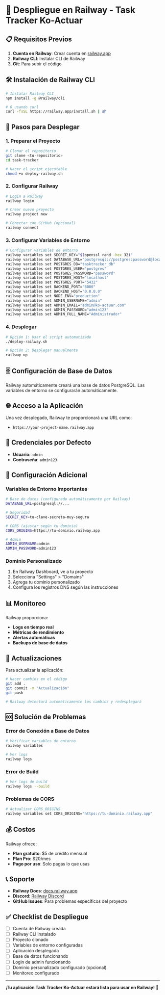 # 🚀 Despliegue en Railway - Task Tracker Ko-Actuar

## 📋 Requisitos Previos

1. **Cuenta en Railway**: Crear cuenta en [railway.app](https://railway.app)
2. **Railway CLI**: Instalar CLI de Railway
3. **Git**: Para subir el código

## 🛠️ Instalación de Railway CLI

```bash
# Instalar Railway CLI
npm install -g @railway/cli

# O usando curl
curl -fsSL https://railway.app/install.sh | sh
```

## 🚀 Pasos para Desplegar

### 1. Preparar el Proyecto

```bash
# Clonar el repositorio
git clone <tu-repositorio>
cd task-tracker

# Hacer el script ejecutable
chmod +x deploy-railway.sh
```

### 2. Configurar Railway

```bash
# Login a Railway
railway login

# Crear nuevo proyecto
railway project new

# Conectar con GitHub (opcional)
railway connect
```

### 3. Configurar Variables de Entorno

```bash
# Configurar variables de entorno
railway variables set SECRET_KEY="$(openssl rand -hex 32)"
railway variables set DATABASE_URL="postgresql://postgres:password@localhost:5432/tasktracker_db"
railway variables set POSTGRES_DB="tasktracker_db"
railway variables set POSTGRES_USER="postgres"
railway variables set POSTGRES_PASSWORD="password"
railway variables set POSTGRES_HOST="localhost"
railway variables set POSTGRES_PORT="5432"
railway variables set BACKEND_PORT="8000"
railway variables set BACKEND_HOST="0.0.0.0"
railway variables set NODE_ENV="production"
railway variables set ADMIN_USERNAME="admin"
railway variables set ADMIN_EMAIL="admin@ko-actuar.com"
railway variables set ADMIN_PASSWORD="admin123"
railway variables set ADMIN_FULL_NAME="Administrador"
```

### 4. Desplegar

```bash
# Opción 1: Usar el script automatizado
./deploy-railway.sh

# Opción 2: Desplegar manualmente
railway up
```

## 🗄️ Configuración de Base de Datos

Railway automáticamente creará una base de datos PostgreSQL. Las variables de entorno se configurarán automáticamente.

## 🌐 Acceso a la Aplicación

Una vez desplegado, Railway te proporcionará una URL como:
- `https://your-project-name.railway.app`

## 👤 Credenciales por Defecto

- **Usuario**: `admin`
- **Contraseña**: `admin123`

## 🔧 Configuración Adicional

### Variables de Entorno Importantes

```bash
# Base de datos (configurado automáticamente por Railway)
DATABASE_URL=postgresql://...

# Seguridad
SECRET_KEY=tu-clave-secreta-muy-segura

# CORS (ajustar según tu dominio)
CORS_ORIGINS=https://tu-dominio.railway.app

# Admin
ADMIN_USERNAME=admin
ADMIN_PASSWORD=admin123
```

### Dominio Personalizado

1. En Railway Dashboard, ve a tu proyecto
2. Selecciona "Settings" > "Domains"
3. Agrega tu dominio personalizado
4. Configura los registros DNS según las instrucciones

## 📊 Monitoreo

Railway proporciona:
- **Logs en tiempo real**
- **Métricas de rendimiento**
- **Alertas automáticas**
- **Backups de base de datos**

## 🔄 Actualizaciones

Para actualizar la aplicación:

```bash
# Hacer cambios en el código
git add .
git commit -m "Actualización"
git push

# Railway detectará automáticamente los cambios y redesplegará
```

## 🆘 Solución de Problemas

### Error de Conexión a Base de Datos
```bash
# Verificar variables de entorno
railway variables

# Ver logs
railway logs
```

### Error de Build
```bash
# Ver logs de build
railway logs --build
```

### Problemas de CORS
```bash
# Actualizar CORS_ORIGINS
railway variables set CORS_ORIGINS="https://tu-dominio.railway.app"
```

## 💰 Costos

Railway ofrece:
- **Plan gratuito**: $5 de crédito mensual
- **Plan Pro**: $20/mes
- **Pago por uso**: Solo pagas lo que usas

## 📞 Soporte

- **Railway Docs**: [docs.railway.app](https://docs.railway.app)
- **Discord**: [Railway Discord](https://discord.gg/railway)
- **GitHub Issues**: Para problemas específicos del proyecto

## ✅ Checklist de Despliegue

- [ ] Cuenta de Railway creada
- [ ] Railway CLI instalado
- [ ] Proyecto clonado
- [ ] Variables de entorno configuradas
- [ ] Aplicación desplegada
- [ ] Base de datos funcionando
- [ ] Login de admin funcionando
- [ ] Dominio personalizado configurado (opcional)
- [ ] Monitoreo configurado

---

**¡Tu aplicación Task Tracker Ko-Actuar estará lista para usar en Railway!** 🎉

